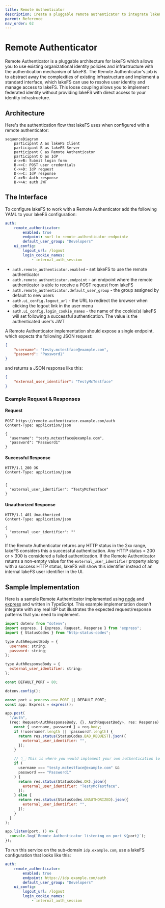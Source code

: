 ```yaml
---
title: Remote Authenticator
description: Create a pluggable remote authenticator to integrate lakeFS with your existing security infrastructure.
parent: Reference
nav_order: 62
---
```


# Remote Authenticator

Remote Authenticator is a pluggable architecture for lakeFS which allows you to use existing organizational identity policies and infrastructure with the authentication mechanism of lakeFS. The Remote Authenticator's job is to abstract away the complexities of existing infrastructure and implement a standard interface, which lakeFS can use to resolve user identity and manage access to lakeFS. This loose coupling allows you to implement federated identity without providing lakeFS with direct access to your identity infrastructure.

## Architecture

Here's the authentication flow that lakeFS uses when configured with a remote authenticator:

```mermaid
sequenceDiagram
    participant A as lakeFS Client
    participant B as lakeFS Server
    participant C as Remote Authenticator
    participant D as IdP
    A->>B: Submit login form
    B->>C: POST user credentials
    C->>D: IdP request
    D->>C: IdP response
    C->>B: Auth response
    B->>A: auth JWT
```

## The Interface

To configure lakeFS to work with a Remote Authenticator add the following YAML to your lakeFS configuration:

```yaml
auth:
    remote_authenticator:
        enabled: true
        endpoint: <url-to-remote-authenticator-endpoint>
        default_user_group: "Developers"
    ui_config:
        logout_url: /logout
        login_cookie_names:
            - internal_auth_session
```

- `auth.remote_authenticator.enabled` - set lakeFS to use the remote authenticator
- `auth.remote_authenticator.endpoint` - an endpoint where the remote authenticator is able to receive a POST request from lakeFS
- `auth.remote_authenticator.default_user_group` - the group assigned by default to new users
- `auth.ui_config.logout_url` - the URL to redirect the browser when clicking the logout link in the user menu
- `auth.ui_config.login_cookie_names` - the name of the cookie(s) lakeFS will set following a successful authentication. The value is the authenticated user's JWT

A Remote Authenticator implementation should expose a single endpoint, which expects the following JSON request:

```json
{
    "username": "testy.mctestface@example.com",
    "password": "Password1"
}
```

and returns a JSON response like this:

```json
{
    "external_user_identifier": "TestyMcTestface"
}
```

### Example Request & Responses

#### Request

```http
POST https://remote-authenticator.example.com/auth
Content-Type: application/json

{
  "username": "testy.mctestface@example.com",
  "password": "Password1"
}
```

#### Successful Response
```http
HTTP/1.1 200 OK
Content-Type: application/json


{
  "external_user_identifier": "TestyMcTestface"
}
```

#### Unauthorized Response
```http
HTTP/1.1 401 Unauthorized
Content-Type: application/json

{
  "external_user_identifier": ""
}
```

If the Remote Authenticator returns any HTTP status in the 2xx range, lakeFS considers this a successful authentication. Any HTTP status < 200 or > 300 is considered a failed authentication. If the Remote Authenticator returns a non-empty value for the `external_user_identifier` property along with a success HTTP status, lakeFS will show this identifier instead of an internal lakeFS user identifier in the UI.

## Sample Implementation

Here is a sample Remote Authenticator implemented using [node](https://nodejs.org/) and [express](https://expressjs.com/) and written in TypeScript. This example implementation doesn't integrate with any real IdP but illustrates the expected request/response patterns that you need to implement.

```javascript
import dotenv from "dotenv";
import express, { Express, Request, Response } from "express";
import { StatusCodes } from "http-status-codes";

type AuthRequestBody = {
  username: string;
  password: string;
};

type AuthResponseBody = {
  external_user_identifier: string;
};

const DEFAULT_PORT = 80;

dotenv.config();

const port = process.env.PORT || DEFAULT_PORT;
const app: Express = express();

app.post(
  "/auth",
  (req: Request<AuthResponseBody, {}, AuthRequestBody>, res: Response) => {
    const { username, password } = req.body;
    if (!username?.length || !password?.length) {
      return res.status(StatusCodes.BAD_REQUEST).json({
        external_user_identifier: "",
      });
    }

    // 👇🏻 This is where you would implement your own authentication logic
    if (
      username === "testy.mctestface@example.com" &&
      password === "Password1"
    ) {
      return res.status(StatusCodes.OK).json({
        external_user_identifier: "TestyMcTestface",
      });
    } else {
      return res.status(StatusCodes.UNAUTHORIZED).json({
        external_user_identifier: "",
      });
    }
  }
);

app.listen(port, () => {
  console.log(`Remote Authenticator listening on port ${port}`);
});
```

To run this service on the sub-domain `idp.example.com`, use a lakeFS configuration that looks like this:

```yaml
auth:
    remote_authenticator:
        enabled: true
        endpoint: https://idp.example.com/auth
        default_user_group: "Developers"
    ui_config:
        logout_url: /logout
        login_cookie_names:
            - internal_auth_session
```
